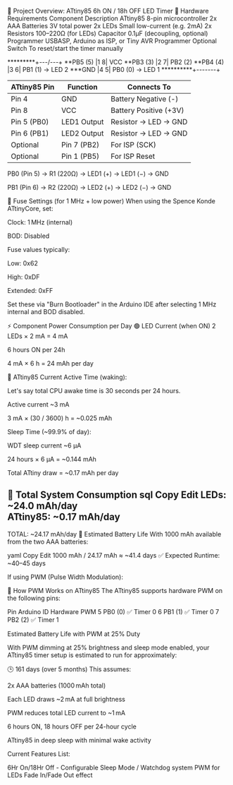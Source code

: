 🔋 Project Overview: ATtiny85 6h ON / 18h OFF LED Timer
🧰 Hardware Requirements
Component	Description
ATtiny85	8-pin microcontroller
2x AAA Batteries	3V total power
2x LEDs	Small low-current (e.g. 2mA)
2x Resistors	100–220Ω (for LEDs)
Capacitor	0.1µF (decoupling, optional)
Programmer	USBASP, Arduino as ISP, or Tiny AVR Programmer
Optional Switch	To reset/start the timer manually

*********+---\/---+
**PB5 (5) |1     8| VCC
**PB3 (3) |2     7| PB2 (2)
**PB4 (4) |3     6| PB1 (1) → LED 2
***GND    |4     5| PB0 (0) → LED 1
**********+-------+

| ATtiny85 Pin | Function    | Connects To            |
| ------------ | ----------- | ---------------------- |
| Pin 4        | GND         | Battery Negative (-)   |
| Pin 8        | VCC         | Battery Positive (+3V) |
| Pin 5 (PB0)  | LED1 Output | Resistor → LED → GND   |
| Pin 6 (PB1)  | LED2 Output | Resistor → LED → GND   |
| Optional     | Pin 7 (PB2) | For ISP (SCK)          |
| Optional     | Pin 1 (PB5) | For ISP Reset          |

PB0 (Pin 5) → R1 (220Ω) → LED1 (+) → LED1 (−) → GND

PB1 (Pin 6) → R2 (220Ω) → LED2 (+) → LED2 (−) → GND

🧾 Fuse Settings (for 1 MHz + low power)
When using the Spence Konde ATtinyCore, set:

Clock: 1 MHz (internal)

BOD: Disabled

Fuse values typically:

Low: 0x62

High: 0xDF

Extended: 0xFF

Set these via "Burn Bootloader" in the Arduino IDE after selecting 1 MHz internal and BOD disabled.

⚡ Component Power Consumption per Day
🟢 LED Current (when ON)
2 LEDs × 2 mA = 4 mA

6 hours ON per 24h

4 mA × 6 h = 24 mAh per day

🔵 ATtiny85 Current
Active Time (waking):

Let's say total CPU awake time is 30 seconds per 24 hours.

Active current ~3 mA

3 mA × (30 / 3600) h = ~0.025 mAh

Sleep Time (~99.9% of day):

WDT sleep current ~6 µA

24 hours × 6 µA = ~0.144 mAh

Total ATtiny draw = ~0.17 mAh per day

🔋 Total System Consumption
sql
Copy
Edit
LEDs:      ~24.0 mAh/day  
ATtiny85:  ~0.17 mAh/day  
-------------------------
TOTAL:     ~24.17 mAh/day
📅 Estimated Battery Life
With 1000 mAh available from the two AAA batteries:

yaml
Copy
Edit
1000 mAh / 24.17 mAh ≈ ~41.4 days
✅ Expected Runtime: ~40–45 days

If using PWM (Pulse Width Modulation):

🧠 How PWM Works on ATtiny85
The ATtiny85 supports hardware PWM on the following pins:

Pin	Arduino ID	Hardware PWM
5	PB0 (0)	✅ Timer 0
6	PB1 (1)	✅ Timer 0
7	PB2 (2)	✅ Timer 1

Estimated Battery Life with PWM at 25% Duty

With PWM dimming at 25% brightness and sleep mode enabled, your ATtiny85 timer setup is estimated to run for approximately:

🕒 161 days (over 5 months)
This assumes:

2x AAA batteries (1000 mAh total)

Each LED draws ~2 mA at full brightness

PWM reduces total LED current to ~1 mA

6 hours ON, 18 hours OFF per 24-hour cycle

ATtiny85 in deep sleep with minimal wake activity


Current Features List:

6Hr On/18Hr Off - Configurable
Sleep Mode / Watchdog system
PWM for LEDs
Fade In/Fade Out effect


